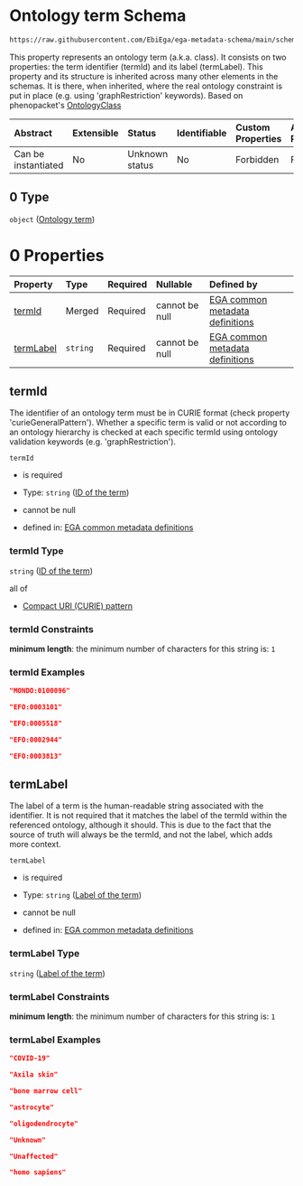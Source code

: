 # Ontology term Schema

```txt
https://raw.githubusercontent.com/EbiEga/ega-metadata-schema/main/schemas/EGA.protocol.json#/properties/protocolTypeDescriptor/properties/protocolSubtype/allOf/0
```

This property represents an ontology term (a.k.a. class). It consists on two properties: the term identifier (termId) and its label (termLabel). This property and its structure is inherited across many other elements in the schemas. It is there, when inherited, where the real ontology constraint is put in place (e.g. using 'graphRestriction' keywords). Based on phenopacket's [OntologyClass](https://phenopacket-schema.readthedocs.io/en/latest/ontologyclass.html)

| Abstract            | Extensible | Status         | Identifiable | Custom Properties | Additional Properties | Access Restrictions | Defined In                                                                       |
| :------------------ | :--------- | :------------- | :----------- | :---------------- | :-------------------- | :------------------ | :------------------------------------------------------------------------------- |
| Can be instantiated | No         | Unknown status | No           | Forbidden         | Forbidden             | none                | [EGA.protocol.json\*](../../../schemas/EGA.protocol.json "open original schema") |

## 0 Type

`object` ([Ontology term](ega-4-defs-ontology-term.md))

# 0 Properties

| Property                | Type     | Required | Nullable       | Defined by                                                                                                                                                                                                                                   |
| :---------------------- | :------- | :------- | :------------- | :------------------------------------------------------------------------------------------------------------------------------------------------------------------------------------------------------------------------------------------- |
| [termId](#termid)       | Merged   | Required | cannot be null | [EGA common metadata definitions](ega-4-defs-ontology-term-properties-id-of-the-term.md "https://raw.githubusercontent.com/EbiEga/ega-metadata-schema/main/schemas/EGA.common-definitions.json#/$defs/ontologyTerm/properties/termId")       |
| [termLabel](#termlabel) | `string` | Required | cannot be null | [EGA common metadata definitions](ega-4-defs-ontology-term-properties-label-of-the-term.md "https://raw.githubusercontent.com/EbiEga/ega-metadata-schema/main/schemas/EGA.common-definitions.json#/$defs/ontologyTerm/properties/termLabel") |

## termId

The identifier of an ontology term must be in CURIE format (check property 'curieGeneralPattern'). Whether a specific term is valid or not according to an ontology hierarchy is checked at each specific termId using ontology validation keywords (e.g. 'graphRestriction').

`termId`

*   is required

*   Type: `string` ([ID of the term](ega-4-defs-ontology-term-properties-id-of-the-term.md))

*   cannot be null

*   defined in: [EGA common metadata definitions](ega-4-defs-ontology-term-properties-id-of-the-term.md "https://raw.githubusercontent.com/EbiEga/ega-metadata-schema/main/schemas/EGA.common-definitions.json#/$defs/ontologyTerm/properties/termId")

### termId Type

`string` ([ID of the term](ega-4-defs-ontology-term-properties-id-of-the-term.md))

all of

*   [Compact URI (CURIE) pattern](ega-4-defs-compact-uri-curie-pattern.md "check type definition")

### termId Constraints

**minimum length**: the minimum number of characters for this string is: `1`

### termId Examples

```json
"MONDO:0100096"
```

```json
"EFO:0003101"
```

```json
"EFO:0005518"
```

```json
"EFO:0002944"
```

```json
"EFO:0003813"
```

## termLabel

The label of a term is the human-readable string associated with the identifier. It is not required that it matches the label of the termId within the referenced ontology, although it should. This is due to the fact that the source of truth will always be the termId, and not the label, which adds more context.

`termLabel`

*   is required

*   Type: `string` ([Label of the term](ega-4-defs-ontology-term-properties-label-of-the-term.md))

*   cannot be null

*   defined in: [EGA common metadata definitions](ega-4-defs-ontology-term-properties-label-of-the-term.md "https://raw.githubusercontent.com/EbiEga/ega-metadata-schema/main/schemas/EGA.common-definitions.json#/$defs/ontologyTerm/properties/termLabel")

### termLabel Type

`string` ([Label of the term](ega-4-defs-ontology-term-properties-label-of-the-term.md))

### termLabel Constraints

**minimum length**: the minimum number of characters for this string is: `1`

### termLabel Examples

```json
"COVID-19"
```

```json
"Axila skin"
```

```json
"bone marrow cell"
```

```json
"astrocyte"
```

```json
"oligodendrocyte"
```

```json
"Unknown"
```

```json
"Unaffected"
```

```json
"homo sapiens"
```
